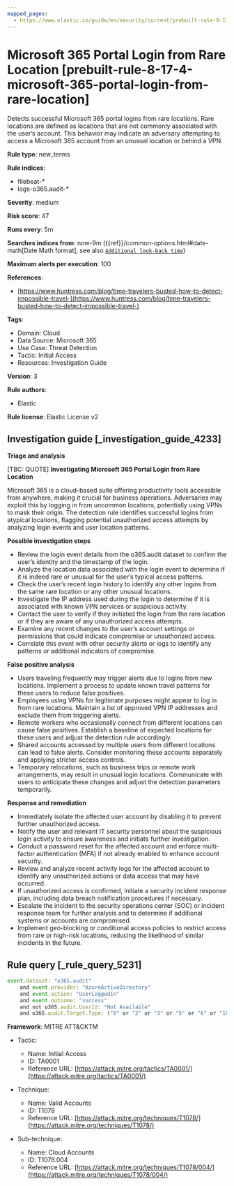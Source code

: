 ```yaml
---
mapped_pages:
  - https://www.elastic.co/guide/en/security/current/prebuilt-rule-8-17-4-microsoft-365-portal-login-from-rare-location.html
---
```


# Microsoft 365 Portal Login from Rare Location [prebuilt-rule-8-17-4-microsoft-365-portal-login-from-rare-location]

Detects successful Microsoft 365 portal logins from rare locations. Rare locations are defined as locations that are not commonly associated with the user’s account. This behavior may indicate an adversary attempting to access a Microsoft 365 account from an unusual location or behind a VPN.

**Rule type**: new_terms

**Rule indices**:

* filebeat-*
* logs-o365.audit-*

**Severity**: medium

**Risk score**: 47

**Runs every**: 5m

**Searches indices from**: now-9m ({{ref}}/common-options.html#date-math[Date Math format], see also [`Additional look-back time`](docs-content://solutions/security/detect-and-alert/create-detection-rule.md#rule-schedule))

**Maximum alerts per execution**: 100

**References**:

* [https://www.huntress.com/blog/time-travelers-busted-how-to-detect-impossible-travel-](https://www.huntress.com/blog/time-travelers-busted-how-to-detect-impossible-travel-)

**Tags**:

* Domain: Cloud
* Data Source: Microsoft 365
* Use Case: Threat Detection
* Tactic: Initial Access
* Resources: Investigation Guide

**Version**: 3

**Rule authors**:

* Elastic

**Rule license**: Elastic License v2

## Investigation guide [_investigation_guide_4233]

**Triage and analysis**

[TBC: QUOTE]
**Investigating Microsoft 365 Portal Login from Rare Location**

Microsoft 365 is a cloud-based suite offering productivity tools accessible from anywhere, making it crucial for business operations. Adversaries may exploit this by logging in from uncommon locations, potentially using VPNs to mask their origin. The detection rule identifies successful logins from atypical locations, flagging potential unauthorized access attempts by analyzing login events and user location patterns.

**Possible investigation steps**

* Review the login event details from the o365.audit dataset to confirm the user’s identity and the timestamp of the login.
* Analyze the location data associated with the login event to determine if it is indeed rare or unusual for the user’s typical access patterns.
* Check the user’s recent login history to identify any other logins from the same rare location or any other unusual locations.
* Investigate the IP address used during the login to determine if it is associated with known VPN services or suspicious activity.
* Contact the user to verify if they initiated the login from the rare location or if they are aware of any unauthorized access attempts.
* Examine any recent changes to the user’s account settings or permissions that could indicate compromise or unauthorized access.
* Correlate this event with other security alerts or logs to identify any patterns or additional indicators of compromise.

**False positive analysis**

* Users traveling frequently may trigger alerts due to logins from new locations. Implement a process to update known travel patterns for these users to reduce false positives.
* Employees using VPNs for legitimate purposes might appear to log in from rare locations. Maintain a list of approved VPN IP addresses and exclude them from triggering alerts.
* Remote workers who occasionally connect from different locations can cause false positives. Establish a baseline of expected locations for these users and adjust the detection rule accordingly.
* Shared accounts accessed by multiple users from different locations can lead to false alerts. Consider monitoring these accounts separately and applying stricter access controls.
* Temporary relocations, such as business trips or remote work arrangements, may result in unusual login locations. Communicate with users to anticipate these changes and adjust the detection parameters temporarily.

**Response and remediation**

* Immediately isolate the affected user account by disabling it to prevent further unauthorized access.
* Notify the user and relevant IT security personnel about the suspicious login activity to ensure awareness and initiate further investigation.
* Conduct a password reset for the affected account and enforce multi-factor authentication (MFA) if not already enabled to enhance account security.
* Review and analyze recent activity logs for the affected account to identify any unauthorized actions or data access that may have occurred.
* If unauthorized access is confirmed, initiate a security incident response plan, including data breach notification procedures if necessary.
* Escalate the incident to the security operations center (SOC) or incident response team for further analysis and to determine if additional systems or accounts are compromised.
* Implement geo-blocking or conditional access policies to restrict access from rare or high-risk locations, reducing the likelihood of similar incidents in the future.


## Rule query [_rule_query_5231]

```js
event.dataset: "o365.audit"
    and event.provider: "AzureActiveDirectory"
    and event.action: "UserLoggedIn"
    and event.outcome: "success"
    and not o365.audit.UserId: "Not Available"
    and o365.audit.Target.Type: ("0" or "2" or "3" or "5" or "6" or "10")
```

**Framework**: MITRE ATT&CKTM

* Tactic:

    * Name: Initial Access
    * ID: TA0001
    * Reference URL: [https://attack.mitre.org/tactics/TA0001/](https://attack.mitre.org/tactics/TA0001/)

* Technique:

    * Name: Valid Accounts
    * ID: T1078
    * Reference URL: [https://attack.mitre.org/techniques/T1078/](https://attack.mitre.org/techniques/T1078/)

* Sub-technique:

    * Name: Cloud Accounts
    * ID: T1078.004
    * Reference URL: [https://attack.mitre.org/techniques/T1078/004/](https://attack.mitre.org/techniques/T1078/004/)



